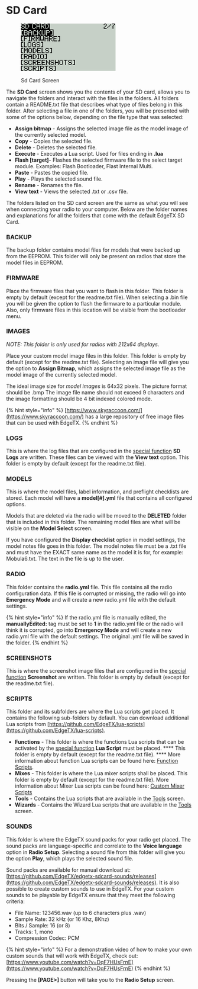 # SD Card

<figure><img src="../../.gitbook/assets/bwsdcard1.png" alt=""><figcaption><p>Sd Card Screen</p></figcaption></figure>

The **SD Card** screen shows you the contents of your SD card, allows you to navigate the folders and interact with the files in the folders. All folders contain a README.txt file that describes what type of files belong in this folder. After selecting a file in one of the folders, you will be presented with some of the options below, depending on the file type that was selected:

* **Assign bitmap** - Assigns the selected image file as the model image of the currently selected model.
* **Copy** - Copies the selected file.
* **Delete** - Deletes the selected file.
* **Execute** - Executes a Lua script. Used for files ending in **.lua**
* **Flash \[target]**- Flashes the selected firmware file to the select target module.  Examples: Flash Bootloader, Flast Internal Multi.
* **Paste** - Pastes the copied file.
* **Play** - Plays the selected sound file.
* **Rename** - Renames the file.
* **View text** - Views the selected .txt or .csv file.&#x20;

The folders listed on the SD card screen are the same as what you will see when connecting your radio to your computer. Below are the folder names and explanations for all the folders that come with the default EdgeTX SD Card.&#x20;

### BACKUP

The backup folder contains model files for models that were backed up from the EEPROM. This folder will only be present on radios that store the model files in EEPROM.

### FIRMWARE

Place the firmware files that you want to flash in this folder. This folder is empty by default (except for the readme.txt file). When selecting a .bin file you will be given the option to flash the firmware to a particular module. Also, only firmware files in this location will be visible from the bootloader menu.

### IMAGES

_NOTE: This folder is only used for radios with 212x64 displays._&#x20;

Place your custom model image files in this folder. This folder is empty by default (except for the readme.txt file). Selecting an image file will give you the option to **Assign Bitmap**, which assigns the selected image file as the model image of the currently selected model.

The ideal image size for _model images_ is 64x32 pixels. The picture format should be .bmp The image file name should not exceed 9 characters and the image formatting should be 4 bit indexed colored mode.

{% hint style="info" %}
[https://www.skyraccoon.com/](https://www.skyraccoon.com/) has a large repository of free image files that can be used with EdgeTX.
{% endhint %}

### LOGS

This is where the log files that are configured in the [special function](../model-select/special-functions.md) **SD Logs** are written. These files can be viewed with the **View text** option. This folder is empty by default (except for the readme.txt file).

### MODELS

This is where the model files, label information, and preflight checklists are stored.  Each model will have a **model\[#].yml** file that contains all configured options.&#x20;

Models that are deleted via the radio will be moved to the **DELETED** folder that is included in this folder. The remaining model files are what will be visible on the **Model Select** screen.

If you have configured the **Display checklist** option in model settings, the model notes file goes in this folder. The model notes file must be a .txt file and must have the EXACT same name as the model it is for, for example: Mobula6.txt. The text in the file is up to the user.

### RADIO

This folder contains the **radio.yml** file. This file contains all the radio configuration data. If this file is corrupted or missing, the radio will go into **Emergency Mode** and will create a new radio.yml file with the default settings.&#x20;

{% hint style="info" %}
If the radio.yml file is manually edited, the **manuallyEdited:** tag must be set to **1** in the radio.yml file or the radio will think it is corrupted, go into **Emergency Mode** and will create a new radio.yml file with the default settings. The original .yml file will be saved in the folder.
{% endhint %}

### SCREENSHOTS

This is where the screenshot image files that are configured in the [special function](../model-select/special-functions.md) **Screenshot** are written. This folder is empty by default (except for the readme.txt file).

### SCRIPTS

This folder and its subfolders are where the Lua scripts get placed. It contains the following sub-folders by default. You can download additional Lua scripts from [https://github.com/EdgeTX/lua-scripts](https://github.com/EdgeTX/lua-scripts).

* **Functions** - This folder is where the functions Lua scripts that can be activated by the [special function](../../edgetx-user-manual/user-manual-for-color-screen-radios/model-settings/special-functions.md) **Lua Script** must be placed. **** This folder is empty by default (except for the readme.txt file). **** More information about function Lua scripts can be found here: [Function Scripts](https://luadoc.edgetx.org/part\_i\_-\_script\_type\_overview/function\_scripts).
* **Mixes** - This folder is where the Lua mixer scripts shall be placed. This folder is empty by default (except for the readme.txt file). More information about Mixer Lua scripts can be found here: [Custom Mixer Scripts](https://luadoc.edgetx.org/part\_i\_-\_script\_type\_overview/mix)
* **Tools** - Contains the Lua scripts that are available in the [Tools](../../edgetx-user-manual/user-manual-for-color-screen-radios/radio-settings/tools.md) screen.&#x20;
* **Wizards** - Contains the Wizard Lua scripts that are available in the [Tools](../../edgetx-user-manual/user-manual-for-color-screen-radios/radio-settings/tools.md) screen.&#x20;

### SOUNDS

This folder is where the EdgeTX sound packs for your radio get placed. The sound packs are language-specific and correlate to the **Voice language** option in **Radio Setup**. Selecting a sound file from this folder will give you the option **Play**, which plays the selected sound file.

Sound packs are available for manual download at: [https://github.com/EdgeTX/edgetx-sdcard-sounds/releases](https://github.com/EdgeTX/edgetx-sdcard-sounds/releases).  It is also possible to create custom sounds to use in EdgeTX. For your custom sounds to be playable by EdgeTX ensure that they meet the following criteria:

* File Name: 123456.wav (up to 6 characters plus .wav)
* Sample Rate: 32 kHz (or 16 Khz, 8Khz)
* Bits / Sample: 16 (or 8)
* Tracks: 1, mono
* Compression Codec: PCM

{% hint style="info" %}
For a demonstration video of how to make your own custom sounds that will work with EdgeTX, check out: [https://www.youtube.com/watch?v=DqF7HUsFrnE](https://www.youtube.com/watch?v=DqF7HUsFrnE)
{% endhint %}

Pressing the **\[PAGE>]** button will take you to the **Radio Setup** screen.
